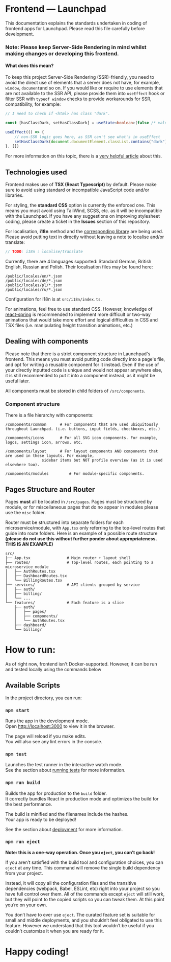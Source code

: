 # Frontend — Launchpad
This documentation explains the standards undertaken in coding of frontend apps for Launchpad. Please read this file carefully before development.

### Note: Please keep Server-Side Rendering in mind whilst making changes or developing this frontend.
#### What does this mean?
To keep this project Server-Side Rendering (SSR)-friendly, you need to avoid the direct use of elements that a server does not have, for example, ``window``, ``document``and so on.
If you would like or require to use elements that are not available to the SSR API, please provide them into ``useEffect`` hook or filter SSR with ``typeof window`` checks to provide workarounds for SSR, compatibility, for example:

```ts
// I need to check if <html> has class "dark".

const [hasClassDark, setHasClassDark] = useState<boolean>(false /* value to ALWAYS be provided for SSR-compatibility */);

useEffect(() => {
    // non-SSR logic goes here, as SSR can't see what's in useEffect
    setHasClassDark(document.documentElement.classList.contains("dark"));
}, [])
```

For more information on this topic, there is a [very helpful article](https://stephencook.dev/blog/using-window-in-react-ssr/) about this.

## Technologies used
Frontend makes use of **TSX (React Typescript)** by default. Please make sure to avoid using standard or incompatible JavaScript code and/or libraries.

For styling, the **standard CSS** option is currently the enforced one. This means you must avoid using TailWind, SCSS, etc. as it will be incompatible with the Launchpad. If you have any suggestions on improving stylesheet coding, please create a ticket in the **Issues** section of this repository.

For localisation, **i18n** method and the [corresponding library](https://www.i18next.com/) are being used. Please avoid putting text in directly without leaving a note to localise and/or translate:

```ts
// TODO: i18n : localise/translate
```

Currently, there are 4 languages supported: Standard German, British English, Russian and Polish. Their localisation files may be found here:
```
/public/locales/en/*.json
/public/locales/de/*.json
/public/locales/pl/*.json
/public/locales/ru/*.json
```

Configuration for i18n is at ``src/i18n/index.ts``.

For animations, feel free to use standard CSS. However, knowledge of [react-spring](https://www.react-spring.dev/docs) is recommended to implement more difficult or two-way animations that would take more effort and logical difficulties in CSS and TSX files (i.e. manipulating height transition animations, etc.)

## Dealing with components

Please note that there is a strict component structure in Launchpad's frontend. This means you must avoid putting code directly into a page's file, and opt for writing a reusable component for it instead. Even if the use of your directly inputted code is unique and would not appear anywhere else, it is still recommended to put it into a component instead, as it might be useful later.

All components must be stored in child folders of ``/src/components``.

### Component structure

There is a file hierarchy with components:
``` plaintext
/components/common 		# For components that are used ubiquitously throughout Launchpad. (i.e. buttons, input fields, checkboxes, etc.)

/components/icons 		# For all SVG icon components. For example, logos, settings icon, arrows, etc.

/components/layout 		# For layout components AND components that are used in these layouts. For example,
 				sidebar items but NOT profile overview (as it is used elsewhere too). 

/components/modules 		# For module-specific components.

```

## Pages Structure and Router
Pages **must** all be located in ``/src/pages``. Pages must be structured by module, or for miscellaneous pages that do no appear in modules please use the ``misc`` folder.

Router must be structured into separate folders for each microservice/module, with ``App.tsx`` only referring to the top-level routes that guide into route folders. Here is an example of a possible route structure **(please do not use this without further ponder about appropriateness. THIS IS AN EXAMPLE)** 

``` plaintext
src/
├── App.tsx                # Main router + layout shell
├── routes/                # Top-level routes, each pointing to a microservice module
│   ├── AuthRoutes.tsx
│   ├── DashboardRoutes.tsx
│   └── BillingRoutes.tsx
├── services/              # API clients grouped by service
│   ├── auth/
│   ├── billing/
│   └── ...
└── features/              # Each feature is a slice
    ├── auth/
    │   ├── pages/
    │   ├── components/
    │   └── AuthRoutes.tsx
    ├── dashboard/
    └── billing/
```


# How to run:

As of right now, frontend isn't Docker-supported. However, it can be run and tested locally using the commands below

## Available Scripts

In the project directory, you can run:

### `npm start`

Runs the app in the development mode.\
Open [http://localhost:3000](http://localhost:3000) to view it in the browser.

The page will reload if you make edits.\
You will also see any lint errors in the console.

### `npm test`

Launches the test runner in the interactive watch mode.\
See the section about [running tests](https://facebook.github.io/create-react-app/docs/running-tests) for more information.

### `npm run build`

Builds the app for production to the `build` folder.\
It correctly bundles React in production mode and optimizes the build for the best performance.

The build is minified and the filenames include the hashes.\
Your app is ready to be deployed!

See the section about [deployment](https://facebook.github.io/create-react-app/docs/deployment) for more information.

### `npm run eject`

**Note: this is a one-way operation. Once you `eject`, you can’t go back!**

If you aren’t satisfied with the build tool and configuration choices, you can `eject` at any time. This command will remove the single build dependency from your project.

Instead, it will copy all the configuration files and the transitive dependencies (webpack, Babel, ESLint, etc) right into your project so you have full control over them. All of the commands except `eject` will still work, but they will point to the copied scripts so you can tweak them. At this point you’re on your own.

You don’t have to ever use `eject`. The curated feature set is suitable for small and middle deployments, and you shouldn’t feel obligated to use this feature. However we understand that this tool wouldn’t be useful if you couldn’t customize it when you are ready for it.

# Happy coding!
